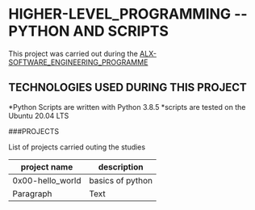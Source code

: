 # HIGHER-LEVEL_PROGRAMMING -- PYTHON AND SCRIPTS

This project was carried out during the [ALX-SOFTWARE_ENGINEERING_PROGRAMME](https://www.alxafrica.com/programme_post/full-stack-software-engineer/)

## TECHNOLOGIES USED DURING THIS PROJECT

*Python Scripts are written with Python 3.8.5
*scripts are tested on the Ubuntu 20.04 LTS

###PROJECTS

List of projects carried outing the studies

| project name      | description |
| ----------- | ----------- |
| 0x00-hello_world      | basics of python       |
| Paragraph   | Text        |
